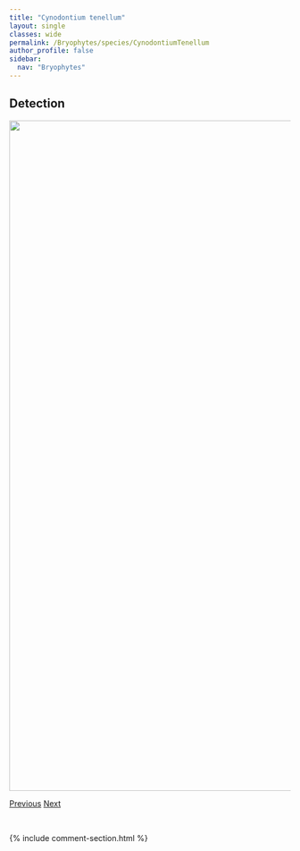 ```yaml
---
title: "Cynodontium tenellum"
layout: single
classes: wide
permalink: /Bryophytes/species/CynodontiumTenellum
author_profile: false
sidebar:
  nav: "Bryophytes"
---
```


<h2>Detection</h2>

<a href="https://drive.google.com/uc?export=view&id=1zKqQ0wbP8kuoLWrzolJIx7W0NUS1uIer">
<img src="https://drive.google.com/uc?export=view&id=1zKqQ0wbP8kuoLWrzolJIx7W0NUS1uIer" height = "1200" width = "800">
</a>


<a href="/DevelopmentWebsite/Bryophytes/species/CynodontiumStrumiferum" class="pagination--pager" title="Cynodontium strumiferum">Previous</a> <a href="/DevelopmentWebsite/Bryophytes/species/DichodontiumOlympicum" class="pagination--pager" title="Dichodontium olympicum">Next</a>

<p>&nbsp;</p>

{% include comment-section.html %}
